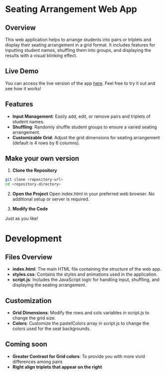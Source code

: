 # Seating Arrangement Web App

## Overview

This web application helps to arrange students into pairs or triplets and display their seating arrangement in a grid format. It includes features for inputting student names, shuffling them into groups, and displaying the results with a visual blinking effect.

## Live Demo

You can access the live version of the app [here](https://github.com/becooq81/seat-arrangement.git). Feel free to try it out and see how it works!

## Features

- **Input Management**: Easily add, edit, or remove pairs and triplets of student names.
- **Shuffling**: Randomly shuffle student groups to ensure a varied seating arrangement.
- **Customizable Grid**: Adjust the grid dimensions for seating arrangement (default is 4 rows by 6 columns).

## Make your own version
1. **Clone the Repository**

```bash
git clone <repository-url>
cd <repository-directory>
```

2. **Open the Project**
Open index.html in your preferred web browser. No additional setup or server is required.

3. **Modify the Code**

Just as you like!

# Development

## Files Overview
- **index.html**: The main HTML file containing the structure of the web app.
- **styles.css**: Contains the styles and animations used in the application.
- **script.js**: Includes the JavaScript logic for handling input, shuffling, and displaying the seating arrangement.

## Customization
- **Grid Dimensions**: Modify the rows and cols variables in script.js to change the grid size.
- **Colors**: Customize the pastelColors array in script.js to change the colors used for the seat backgrounds.

## Coming soon
- **Greater Contrast for Grid colors**: To provide you with more vivid differences among pairs
- **Right align triplets that appear on the right**
##

